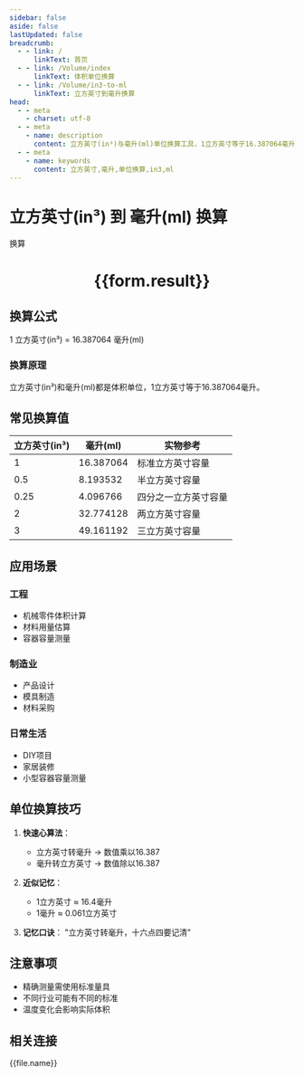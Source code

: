 ```yaml
---
sidebar: false
aside: false
lastUpdated: false
breadcrumb:
  - - link: /
      linkText: 首页
  - - link: /Volume/index
      linkText: 体积单位换算
  - - link: /Volume/in3-to-ml
      linkText: 立方英寸到毫升换算
head:
  - - meta
    - charset: utf-8
  - - meta
    - name: description
      content: 立方英寸(in³)与毫升(ml)单位换算工具，1立方英寸等于16.387064毫升。
  - - meta
    - name: keywords
      content: 立方英寸,毫升,单位换算,in3,ml
---
```


# 立方英寸(in³) 到 毫升(ml) 换算

<script setup>
import { onMounted, reactive, inject ,ref  } from 'vue'
import { NButton,NForm ,NFormItem,NInput,NInputNumber,NSelect,NCard,useMessage ,NGrid ,NGi } from 'naive-ui'
import { defineClientComponent } from 'vitepress'
import { Volume } from '../files';

const convert = inject('convert')
const formRef = ref(null);
const rules = {
  number:{
    required: true,
    type: 'number',
    trigger: "blur"
  }
}
const form = reactive({
  number:null,
  result:'',
  title:'立方英寸(in³)到毫升(ml)换算'
})

const convertHandler = (e) => {
  e.preventDefault();
  formRef.value?.validate((errors)=>{
    if (!errors) {
      form.result = `${form.number} in³ = ${convert(form.number).from('in3').to('ml')} ml`
    }
  })
}
</script>

<n-form size="large" :model="form" ref='formRef' :rules="rules">
  <n-form-item label="数值" path="number">
    <n-input-number size="large" style="width:100%" :min="0" v-model:value="form.number" placeholder="请输入立方英寸数值" />
  </n-form-item>
  <n-form-item>
    <n-button type="info" style="width:100%" @click="convertHandler">换算</n-button>
  </n-form-item>
</n-form>
<n-card embedded :bordered="false" hoverable>
  <div style="text-align:center">
    <h1>{{form.result}}</h1>
  </div>
</n-card>

## 换算公式
1 立方英寸(in³) = 16.387064 毫升(ml)

### 换算原理
立方英寸(in³)和毫升(ml)都是体积单位，1立方英寸等于16.387064毫升。

## 常见换算值
| 立方英寸(in³) | 毫升(ml)    | 实物参考                 |
|--------------|------------|--------------------------|
| 1            | 16.387064  | 标准立方英寸容量          |
| 0.5          | 8.193532   | 半立方英寸容量            |
| 0.25         | 4.096766   | 四分之一立方英寸容量      |
| 2            | 32.774128  | 两立方英寸容量            |
| 3            | 49.161192  | 三立方英寸容量            |

## 应用场景
### 工程
- 机械零件体积计算
- 材料用量估算
- 容器容量测量

### 制造业
- 产品设计
- 模具制造
- 材料采购

### 日常生活
- DIY项目
- 家居装修
- 小型容器容量测量

## 单位换算技巧
1. **快速心算法**：
   - 立方英寸转毫升 → 数值乘以16.387
   - 毫升转立方英寸 → 数值除以16.387

2. **近似记忆**：
   - 1立方英寸 ≈ 16.4毫升
   - 1毫升 ≈ 0.061立方英寸

3. **记忆口诀**：
   "立方英寸转毫升，十六点四要记清"

## 注意事项
- 精确测量需使用标准量具
- 不同行业可能有不同的标准
- 温度变化会影响实际体积

## 相关连接
<n-grid x-gap="12" :cols="2">
  <n-gi v-for="(file, index) in Volume" :key="index">
    <n-button
      text
      tag="a"
      :href="file.path"
      type="info"
    >
      {{file.name}}
    </n-button>
  </n-gi>
</n-grid>